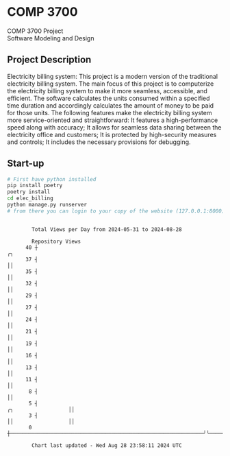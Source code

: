 # COMP 3700
COMP 3700 Project  
Software Modeling and Design
## Project Description
Electricity billing system: This project is a modern version of the traditional electricity billing system. The main focus of this project is to computerize the electricity billing system to make it more seamless, accessible, and efficient. The software calculates the units consumed within a specified time duration and accordingly calculates the amount of money to be paid for those units. The following features make the electricity billing system more service-oriented and straightforward: It features a high-performance speed along with accuracy; It allows for seamless data sharing between the electricity office and customers; It is protected by high-security measures and controls; It includes the necessary provisions for debugging.

## Start-up
```bash
# First have python installed
pip install poetry
poetry install
cd elec_billing
python manage.py runserver
# from there you can login to your copy of the website (127.0.0.1:8000), default creds are admin/admin
```

```

        Total Views per Day from 2024-05-31 to 2024-08-28

        Repository Views
      40 ┼                                                                                   ╭╮
      37 ┤                                                                                   ││
      35 ┤                                                                                   ││
      32 ┤                                                                                   ││
      29 ┤                                                                                   ││
      27 ┤                                                                                   ││
      24 ┤                                                                                   ││
      21 ┤                                                                                   ││
      19 ┤                                                                                   ││
      16 ┤                                                                                   ││
      13 ┤                                                                                   ││
      11 ┤                                                                                   ││
       8 ┤                                                                                   ││
       5 ┤                                                               ╭╮                  ││
       3 ┤                                                               ││                  ││
       0 ┼───────────────────────────────────────────────────────────────╯╰──────────────────╯╰────

        Chart last updated - Wed Aug 28 23:58:11 2024 UTC
        
```
